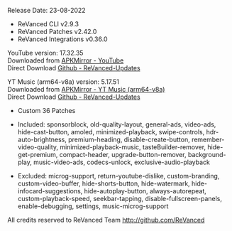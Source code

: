 Release Date: 23-08-2022
  
- ReVanced CLI v2.9.3  
- ReVanced Patches v2.42.0  
- ReVanced Integrations v0.36.0  

YouTube version: 17.32.35  
Downloaded from [APKMirror - YouTube](https://www.apkmirror.com/apk/google-inc/youtube/youtube-17-32-35-release/youtube-17-32-35-2-android-apk-download/)  
Direct Download [Github - ReVanced-Updates](https://github.com/jorgedasilva91/ReVanced-Updates/releases/download/20/ReVancedYouTube-v17.32.35.zip)  

YT Music (arm64-v8a) version: 5.17.51  
Downloaded from [APKMirror - YT Music (arm64-v8a)](https://www.apkmirror.com/apk/google-inc/youtube-music/youtube-music-5-17-51-release/youtube-music-5-17-51-2-android-apk-download/)  
Direct Download [Github - ReVanced-Updates](https://github.com/jorgedasilva91/ReVanced-Updates/releases/download/20/ReVancedYTMusic-v5.17.51-arm64-v8a.zip)  

- Custom 36 Patches  

- Included: sponsorblock, old-quality-layout, general-ads, video-ads, hide-cast-button, amoled, minimized-playback, swipe-controls, hdr-auto-brightness, premium-heading, disable-create-button, remember-video-quality, minimized-playback-music, tasteBuilder-remover, hide-get-premium, compact-header, upgrade-button-remover, background-play, music-video-ads, codecs-unlock, exclusive-audio-playback  

- Excluded: microg-support, return-youtube-dislike, custom-branding, custom-video-buffer, hide-shorts-button, hide-watermark, hide-infocard-suggestions, hide-autoplay-button, always-autorepeat, custom-playback-speed, seekbar-tapping, disable-fullscreen-panels, enable-debugging, settings, music-microg-support  

All credits reserved to ReVanced Team
http://github.com/ReVanced  
